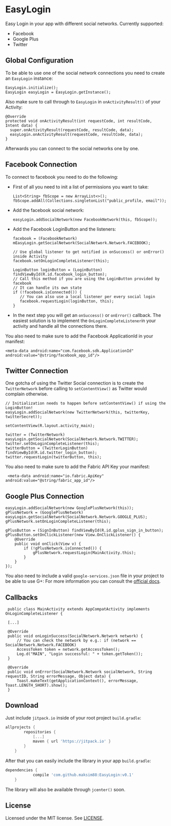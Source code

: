 EasyLogin
============
Easy Login in your app with different social networks.
Currently supported:
- Facebook
- Google Plus
- Twitter


Global Configuration
--------
To be able to use one of the social network connections you need to create an `EasyLogin` instance:
```
EasyLogin.initialize();
EasyLogin easyLogin = EasyLogin.getInstance();
```

Also make sure to call through to `EasyLogin` in  `onActivityResult()` of your Activity:
```
@Override
protected void onActivityResult(int requestCode, int resultCode, Intent data) {
  super.onActivityResult(requestCode, resultCode, data);
  easyLogin.onActivityResult(requestCode, resultCode, data);
}
```

Afterwards you can connect to the social networks one by one.

Facebook Connection
--------

To connect to facebook you need to do the following:
- First of all you need to init a list of permissions you want to take:
    ```
    List<String> fbScope = new ArrayList<>();
    fbScope.addAll(Collections.singletonList("public_profile, email"));
    ```
- Add the facebook social network:
    ```
    easyLogin.addSocialNetwork(new FacebookNetwork(this, fbScope));
    ```
- Add the Facebook LoginButton and the listeners:
     ```
    facebook = (FacebookNetwork) mEasyLogin.getSocialNetwork(SocialNetwork.Network.FACEBOOK);
    
    // Use global listener to get notified in onSuccess() or onError() inside Activity
    facebook.setOnLoginCompleteListener(this);
    
    LoginButton loginButton = (LoginButton) findViewById(R.id.facebook_login_button);
    // Call this method if you are using the LoginButton provided by facebook
    // It can handle its own state
    if (!facebook.isConnected()) {
        // You can also use a local listener per every social login
        facebook.requestLogin(loginButton, this);
    }
     ```
- In the next step you will get an  `onSuccess()` or  `onError()` callback. The easiest solution is to implement the `OnLoginCompleteListener`in your activity and handle all the connections there.

You also need to make sure to add the Facebook ApplicationId in your manifest:
```
<meta-data android:name="com.facebook.sdk.ApplicationId" android:value="@string/facebook_app_id"/>
```

Twitter Connection
--------

One gotcha of using the Twitter Social connection is to create the `TwitterNetwork` before calling to `setContentView()` as Twitter would complain otherwise.
```
// Initialization needs to happen before setContentView() if using the LoginButton!
easyLogin.addSocialNetwork(new TwitterNetwork(this, twitterKey, twitterSecret));

setContentView(R.layout.activity_main);

twitter = (TwitterNetwork) easyLogin.getSocialNetwork(SocialNetwork.Network.TWITTER);
twitter.setOnLoginCompleteListener(this);
twitterButton = (TwitterLoginButton) findViewById(R.id.twitter_login_button);
twitter.requestLogin(twitterButton, this);
```

You also need to make sure to add the Fabric API Key your manifest:
```
 <meta-data android:name="io.fabric.ApiKey" android:value="@string/fabric_app_id"/>
```

Google Plus Connection
--------

```
easyLogin.addSocialNetwork(new GooglePlusNetwork(this));
gPlusNetwork = (GooglePlusNetwork) easyLogin.getSocialNetwork(SocialNetwork.Network.GOOGLE_PLUS);
gPlusNetwork.setOnLoginCompleteListener(this);

gPlusButton = (SignInButton) findViewById(R.id.gplus_sign_in_button);
gPlusButton.setOnClickListener(new View.OnClickListener() {
    @Override
    public void onClick(View v) {
        if (!gPlusNetwork.isConnected()) {
            gPlusNetwork.requestLogin(MainActivity.this);
        }
    }
});
```
 
 You also need to include a valid `google-services.json` file in your project to be able to use G+:
 For more information you can consult the [official docs](https://developers.google.com/identity/sign-in/android/start-integrating).
 
Callbacks
--------

```
 public class MainActivity extends AppCompatActivity implements OnLoginCompleteListener {
 
 [...]
 
 @Override
 public void onLoginSuccess(SocialNetwork.Network network) {
     // You can check the network by e.g.: if (network == SocialNetwork.Network.FACEBOOK) 
     AccessToken token = network.getAccessToken();
     Log.d("MAIN", "Login successful: " + token.getToken());
 }
 
 @Override
 public void onError(SocialNetwork.Network socialNetwork, String requestID, String errorMessage, Object data) {
     Toast.makeText(getApplicationContext(), errorMessage, Toast.LENGTH_SHORT).show();
 }
```

Download
--------

Just include `jitpack.io` inside of your root project `build.gradle`:

```groovy
allprojects {
		repositories {
			[...]
			maven { url 'https://jitpack.io' }
		}
	}
```

After that you can easily include the library in your app `build.gradle`:

```groovy
dependencies {
	        compile 'com.github.maksim88:EasyLogin:v0.1'
	}
```

The library will also be available through `jcenter()` soon.
        
License
--------
Licensed under the MIT license. See [LICENSE](LICENSE).
